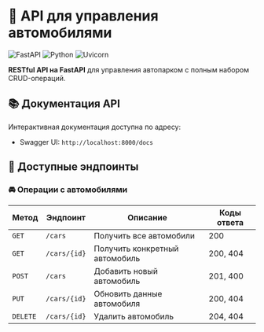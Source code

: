 # 🚗 API для управления автомобилями

![FastAPI](https://img.shields.io/badge/FastAPI-005571?style=for-the-badge&logo=fastapi)
![Python](https://img.shields.io/badge/Python-3.9+-3776AB?style=for-the-badge&logo=python&logoColor=white)
![Uvicorn](https://img.shields.io/badge/Uvicorn-5ccb93?style=for-the-badge&logo=uvicorn&logoColor=white)

**RESTful API на FastAPI** для управления автопарком с полным набором CRUD-операций.

## 📚 Документация API

Интерактивная документация доступна по адресу:
- Swagger UI: `http://localhost:8000/docs`

## 🚀 Доступные эндпоинты

### 🚘 Операции с автомобилями

| Метод  | Эндпоинт       | Описание                     | Коды ответа |
|--------|----------------|-----------------------------|-------------|
| `GET`  | `/cars`        | Получить все автомобили      | 200         |
| `GET`  | `/cars/{id}`   | Получить конкретный автомобиль | 200, 404   |
| `POST` | `/cars`        | Добавить новый автомобиль     | 201, 400    |
| `PUT`  | `/cars/{id}`   | Обновить данные автомобиля    | 200, 404    |
| `DELETE` | `/cars/{id}` | Удалить автомобиль           | 204, 404    |



